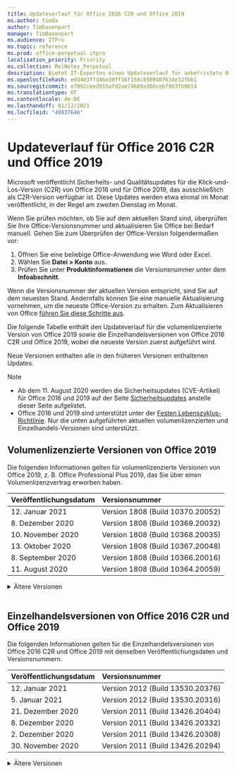 ```yaml
---
title: Updateverlauf für Office 2016 C2R und Office 2019
ms.author: timda
author: TimDavenport
manager: TimDavenport
ms.audience: ITPro
ms.topic: reference
ms.prod: office-perpetual-itpro
localization_priority: Priority
ms.collection: RelNotes_Perpetual
description: Bietet IT-Experten einen Updateverlauf für unbefristete Office 2016- und 2019-Versionen, die Klick-und-Los (C2R) verwenden.
ms.openlocfilehash: edd403ffd46e30ff36f158c898946763de32fbb1
ms.sourcegitcommit: e7891ceed915afd2ae74689a366cebf9b3f60614
ms.translationtype: HT
ms.contentlocale: de-DE
ms.lasthandoff: 01/12/2021
ms.locfileid: "49837646"
---
```

# <a name="update-history-for-office-2016-c2r-and-office-2019"></a>Updateverlauf für Office 2016 C2R und Office 2019

Microsoft veröffentlicht Sicherheits- und Qualitätsupdates für die Klick-und-Los-Version (C2R) von Office 2016 und für Office 2019, das ausschließlich als C2R-Version verfügbar ist. Diese Updates werden etwa einmal im Monat veröffentlicht, in der Regel am zweiten Dienstag im Monat.

Wenn Sie prüfen möchten, ob Sie auf dem aktuellen Stand sind, überprüfen Sie Ihre Office-Versionsnummer und aktualisieren Sie Office bei Bedarf manuell. Gehen Sie zum Überprüfen der Office-Version folgendermaßen vor:

  1.    Öffnen Sie eine beliebige Office-Anwendung wie Word oder Excel.
  2.    Wählen Sie **Datei > Konto** aus.
  3.    Prüfen Sie unter **Produktinformationen** die Versionsnummer unter dem **Infoabschnitt**.

Wenn die Versionsnummer der aktuellen Version entspricht, sind Sie auf dem neuesten Stand. Andernfalls können Sie eine manuelle Aktualisierung vornehmen, um die neueste Office-Version zu erhalten. Zum Aktualisieren von Office [führen Sie diese Schritte aus](https://support.office.com/article/2ab296f3-7f03-43a2-8e50-46de917611c5).


Die folgende Tabelle enthält den Updateverlauf für die volumenlizenzierte Version von Office 2019 sowie die Einzelhandelsversionen von Office 2016 C2R und Office 2019, wobei die neueste Version zuerst aufgeführt wird.

Neue Versionen enthalten alle in den früheren Versionen enthaltenen Updates.


 > [!NOTE]
> - Ab dem 11. August 2020 werden die Sicherheitsupdates (CVE-Artikel) für Office 2016 und 2019 auf der Seite [Sicherheitsupdates](https://docs.microsoft.com/officeupdates/microsoft365-apps-security-updates) anstelle dieser Seite aufgelistet. 
> - Office 2016 und 2019 sind unterstützt unter der [Festen Lebenszyklus-Richtlinie](https://docs.microsoft.com/lifecycle/policies/fixed). Nur die unten aufgeführten aktuellen volumenlizenzierten und Einzelhandels-Versionen sind unterstützt.


## <a name="volume-licensed-versions-of-office-2019"></a>Volumenlizenzierte Versionen von Office 2019
Die folgenden Informationen gelten für volumenlizenzierte Versionen von Office 2019, z. B. Office Professional Plus 2019, das Sie über einen Volumenlizenzvertrag erworben haben.

[//]: # (NICHT ENTFERNEN VL TABELLE START)


|**Veröffentlichungsdatum**|**Versionsnummer**|
|:-----|:-----|
|12. Januar 2021|Version 1808 (Build 10370.20052)|
|8. Dezember 2020|Version 1808 (Build 10369.20032)|
|10. November 2020|Version 1808 (Build 10368.20035)|
|13. Oktober 2020|Version 1808 (Build 10367.20048)|
|8. September 2020|Version 1808 (Build 10366.20016)|
|11. August 2020|Version 1808 (Build 10364.20059)|


[//]: # (NICHT ENTFERNEN VL TABELLE ENDE)

<details>
<summary>Ältere Versionen</summary>
 

[//]: # (NICHT ENTFERNEN VL ALTE TABELLE START)


|**Veröffentlichungsdatum**|**Versionsnummer**|
|:-----|:-----|
|14. Juli 2020   |Version 1808 (Build 10363.20015)  |
|9. Juni 2020   |Version 1808 (Build 10361.20002)  |
|12. Mai 2020   |Version 1808 (Build 10359.20023)  |
|14. April 2020   |Version 1808 (Build 10358.20061)  |
|10. März 2020   |Version 1808 (Build 10357.20081)  |
|11. Februar 2020   |Version 1808 (Build 10356.20006)  |


[//]: # (NICHT ENTFERNEN VL ALTE TABELLE ENDE)

</details>


<br/>

## <a name="retail-versions-of-office-2016-c2r-and-office-2019"></a>Einzelhandelsversionen von Office 2016 C2R und Office 2019
Die folgenden Informationen gelten für die Einzelhandelsversionen von Office 2016 C2R und Office 2019 mit denselben Veröffentlichungsdaten und Versionsnummern.

[//]: # (NICHT ENTFERNEN EINZELHANDEL TABELLE START)


|**Veröffentlichungsdatum**|**Versionsnummer**|
|:-----|:-----|
|12. Januar 2021|Version 2012 (Build 13530.20376)|
|5. Januar 2021|Version 2012 (Build 13530.20316)|
|21. Dezember 2020|Version 2011 (Build 13426.20404)|
|8. Dezember 2020|Version 2011 (Build 13426.20332)|
|2. Dezember 2020|Version 2011 (Build 13426.20308)|
|30. November 2020|Version 2011 (Build 13426.20294)|


[//]: # (NICHT ENTFERNEN EINZELHANDEL TABELLE ENDE)

<details>
<summary>Ältere Versionen</summary>
 

[//]: # (NICHT ENTFERNEN EINZELHANDEL ALTE TABELLE START)


|**Veröffentlichungsdatum**|**Versionsnummer**|
|:-----|:-----|
|23. November 2020|Version 2011 (Build 13426.20274)|
|17. November 2020|Version 2010 (Build 13328.20408)|
|10. November 2020|Version 2010 (Build 13328.20356)|
|27. Oktober 2020|Version 2010 (Build 13328.20292)|
|21. Oktober 2020|Version 2009 (Build 13231.20418)|
|13. Oktober 2020|Version 2009 (Build 13231.20390)|
|8. Oktober 2020|Version 2009 (Build 13231.20368)|
|28. September 2020|Version 2009 (Build 13231.20262)|
|22. September 2020|Version 2008 (Build 13127.20508)|
|9. September 2020|Version 2008 (Build 13127.20408)|
|31. August 2020|Version 2008 (Build 13127.20296)|
|25. August 2020|Version 2007 (Build 13029.20460)|
|11. August 2020|Version 2007 (Build 13029.20344)|
|30. Juli 2020|Version 2007 (Build 13029.20308)  |
|28. Juli 2020|Version 2006 (Build 13001.20498)  |
|14. Juli 2020|Version 2006 (Build 13001.20384)  |
|30. Juni 2020|Version 2006 (Build 13001.20266)  |
|24. Juni 2020|Version 2005 (Build 12827.20470)  |
|9. Juni 2020|Version 2005 (Build 12827.20336)  |
|2. Juni 2020|Version 2005 (Build 12827.20268)  |
|21. Mai 2020|Version 2004 (Build 12730.20352)  |
|12. Mai 2020|Version 2004 (Build 12730.20270)  |
|4. Mai 2020|Version 2004 (Build 12730.20250)  |
|29. April 2020|Version 2004 (Build 12730.20236)  |
|15. April 2020|Version 2003 (Build 12624.20466)  |
|14. April 2020|Version 2003 (Build 12624.20442)  |
|31. März 2020|Version 2003 (Build 12624.20382)  |
|25. März 2020|Version 2003 (Build 12624.20320)  |
|10. März 2020|Version 2002 (Build 12527.20278)  |
|1. März 2020   |Version 2002 (Build 12527.20242)  |


[//]: # (NICHT ENTFERNEN EINZELHANDEL ALTE TABELLE ENDE)


</details>






